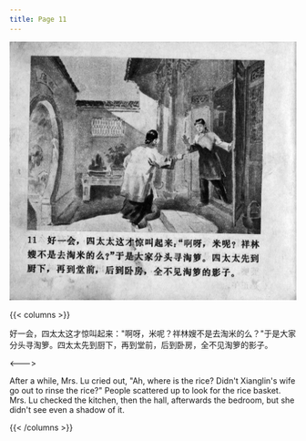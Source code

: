 ```yaml
---
title: Page 11
---
```


![zhufu panel](./../../images/zhufu/seifert0772_zf_0016_011.jpg)

{{< columns >}}

好一会，四太太这才惊叫起来："啊呀，米呢？祥林嫂不是去淘米的么？"于是大家分头寻淘箩。四太太先到厨下，再到堂前，后到卧房，全不见淘箩的影子。

<--->

After a while, Mrs. Lu cried out, "Ah, where is the rice? Didn't Xianglin's wife go out to rinse the rice?" People scattered up to look for the rice basket. Mrs. Lu checked the kitchen, then the hall, afterwards the bedroom, but she didn't see even a shadow of it.

{{< /columns >}}
